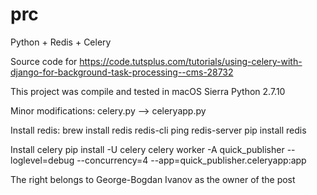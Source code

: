 # prc
Python + Redis + Celery

Source code for https://code.tutsplus.com/tutorials/using-celery-with-django-for-background-task-processing--cms-28732

This project was compile and tested in macOS Sierra Python 2.7.10

Minor modifications:
celery.py --> celeryapp.py

Install redis:
brew install redis
redis-cli ping
redis-server
pip install redis

Install celery
pip install -U celery
celery worker -A quick_publisher --loglevel=debug --concurrency=4 --app=quick_publisher.celeryapp:app

The right belongs to  George-Bogdan Ivanov as the owner of the post